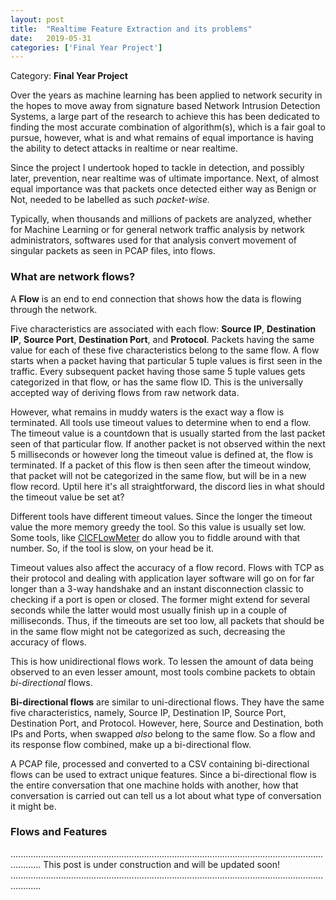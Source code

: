 ```yaml
---
layout: post
title:  "Realtime Feature Extraction and its problems"
date:   2019-05-31
categories: ['Final Year Project']
---
```

Category: **Final Year Project**

Over the years as machine learning has been applied to network security in the hopes to move away from signature based Network Intrusion Detection Systems, a large part of the research to achieve this has been dedicated to finding the most accurate combination of algorithm(s), which is a fair goal to pursue, however, what is and what remains of equal importance is having the ability to detect attacks in realtime or near realtime.

Since the project I undertook hoped to tackle in detection, and possibly later, prevention, near realtime was of ultimate importance. Next, of almost equal importance was that packets once detected either way as Benign or Not, needed to be labelled as such *packet-wise.*  

Typically, when thousands and millions of packets are analyzed, whether for Machine Learning or for general network traffic analysis by network administrators, softwares used for that analysis convert movement of singular packets as seen in PCAP files, into flows.

### What are network flows? ### 

A **Flow** is an end to end connection that shows how the data is flowing through the network.

Five characteristics are associated with each flow: **Source IP**, **Destination IP**, **Source Port**, **Destination Port**, and **Protocol**. Packets having the same value for each of these five characteristics belong to the same flow. A flow starts when a packet having that particular 5 tuple values is first seen in the traffic. Every subsequent packet having those same 5 tuple values gets categorized in that flow, or has the same flow ID. This is the universally accepted way of deriving flows from raw network data.

However, what remains in muddy waters is the exact way a flow is terminated. All tools use timeout values to determine when to end a flow. The timeout value is a countdown that is usually started from the last packet seen of that particular flow. If another packet is not observed within the next 5 milliseconds or however long the timeout value is defined at, the flow is terminated. If a packet of this flow is then seen after the timeout window, that packet will not be categorized in the same flow, but will be in a new flow record. Uptil here it's all straightforward, the discord lies in what should the timeout value be set at?

Different tools have different timeout values. Since the longer the timeout value the more memory greedy the tool. So this value is usually set low. Some tools, like [CICFLowMeter](http://netflowmeter.ca/netflowmeter.html) do allow you to fiddle around with that number. So, if the tool is slow, on your head be it.

Timeout values also affect the accuracy of a flow record. Flows with TCP as their protocol and dealing with application layer software will go on for far longer than a 3-way handshake and an instant disconnection classic to checking if a port is open or closed. The former might extend for several seconds while the latter would most usually finish up in a couple of milliseconds. Thus, if the timeouts are set too low, all packets that should be in the same flow might not be categorized as such, decreasing the accuracy of flows. 

This is how unidirectional flows work. To lessen the amount of data being observed to an even lesser amount, most tools combine packets to obtain *bi-directional* flows.

**Bi-directional flows** are similar to uni-directional flows. They have the same five characteristics, namely, Source IP, Destination IP, Source Port, Destination Port, and Protocol. However, here, Source and Destination, both IPs and Ports, when swapped *also* belong to the same flow. So a flow and its response flow combined, make up a bi-directional flow. 

A PCAP file, processed and converted to a CSV containing bi-directional flows can be used to extract unique features. Since a bi-directional flow is the entire conversation that one machine holds with another, how that conversation is carried out can tell us a lot about what type of conversation it might be. 

### Flows and Features ###



........................................................................................................................................
This post is under construction and will be updated soon!
........................................................................................................................................

